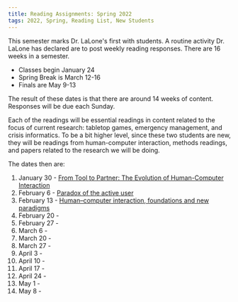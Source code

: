 ```yaml
---
title: Reading Assignments: Spring 2022
tags: 2022, Spring, Reading List, New Students
---
```


This semester marks Dr. LaLone's first with students. A routine activity Dr. LaLone has declared are to post weekly reading responses. There are 16 weeks in a semester. 

* Classes begin January 24
* Spring Break is March 12-16
* Finals are May 9-13

The result of these dates is that there are around 14 weeks of content. Responses will be due each Sunday. 

Each of the readings will be essential readings in content related to the focus of current research: tabletop games, emergency management, and crisis informatics. To be a bit higher level, since these two students are new, they will be readings from human-computer interaction, methods readings, and papers related to the research we will be doing.

The dates then are: 

1. January 30 - [From Tool to Partner: The Evolution of Human-Computer Interaction](https://www.morganclaypool.com/doi/abs/10.2200/S00745ED1V01Y201612HCI035)
2. February 6 - [Paradox of the active user](https://www.dropbox.com/s/xla0haywv9pyu9i/Carroll%20%26%20Rosson%20-%20Paradox%20of%20the%20Active%20User.pdf?dl=0)
3. February 13 - [Human–computer interaction, foundations and new paradigms](https://www.sciencedirect.com/science/article/pii/S1045926X16300088?casa_token=ZTRmrf1vd2wAAAAA:yTQWYcPQhztYKaSlUYfgrRIUPYQLw_03jpS0zWGlHkg9FhyuRdBT04C8vYMvSUmY4NyAcjEe)
4. February 20 - []()
5. February 27 - []()
6. March 6 - []()
7. March 20 - []()
8. March 27 - []()
9. April 3 - []()
10. April 10 - []()
11. April 17 - []()
12. April 24 - []()
13. May 1 - []()
14. May 8 - []()
